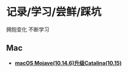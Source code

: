 # 记录/学习/尝鲜/踩坑
拥抱变化  不断学习

## Mac
- [**macOS Mojave(10.14.6)升级Catalina(10.15)**](https://github.com/lihaoqiang001/Alita/blob/master/mac/macOS%20Mojave%E5%8D%87%E7%BA%A7Catalina.md)
